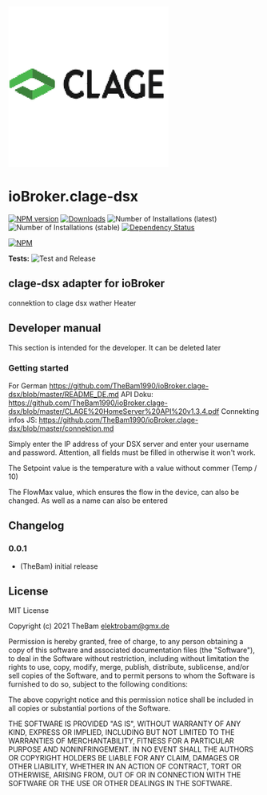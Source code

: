 ![Logo](admin/clage-dsx.png)
# ioBroker.clage-dsx

[![NPM version](https://img.shields.io/npm/v/iobroker.clage-dsx.svg)](https://www.npmjs.com/package/iobroker.clage-dsx)
[![Downloads](https://img.shields.io/npm/dm/iobroker.clage-dsx.svg)](https://www.npmjs.com/package/iobroker.clage-dsx)
![Number of Installations (latest)](https://iobroker.live/badges/clage-dsx-installed.svg)
![Number of Installations (stable)](https://iobroker.live/badges/clage-dsx-stable.svg)
[![Dependency Status](https://img.shields.io/david/TheBam1990/iobroker.clage-dsx.svg)](https://david-dm.org/TheBam1990/iobroker.clage-dsx)

[![NPM](https://nodei.co/npm/iobroker.clage-dsx.png?downloads=true)](https://nodei.co/npm/iobroker.clage-dsx/)

**Tests:** ![Test and Release](https://github.com/TheBam1990/ioBroker.clage-dsx/workflows/Test%20and%20Release/badge.svg)

## clage-dsx adapter for ioBroker

connektion to clage dsx wather Heater

## Developer manual
This section is intended for the developer. It can be deleted later

### Getting started

For German https://github.com/TheBam1990/ioBroker.clage-dsx/blob/master/README_DE.md
API Doku: https://github.com/TheBam1990/ioBroker.clage-dsx/blob/master/CLAGE%20HomeServer%20API%20v1.3.4.pdf
Connekting infos JS: https://github.com/TheBam1990/ioBroker.clage-dsx/blob/master/connektion.md

Simply enter the IP address of your DSX server and enter your username and password.
Attention, all fields must be filled in otherwise it won't work.

The Setpoint value is the temperature with a value without commer (Temp / 10)

The FlowMax value, which ensures the flow in the device, can also be changed.
As well as a name can also be entered



## Changelog

### 0.0.1
* (TheBam) initial release

## License
MIT License

Copyright (c) 2021 TheBam <elektrobam@gmx.de>

Permission is hereby granted, free of charge, to any person obtaining a copy
of this software and associated documentation files (the "Software"), to deal
in the Software without restriction, including without limitation the rights
to use, copy, modify, merge, publish, distribute, sublicense, and/or sell
copies of the Software, and to permit persons to whom the Software is
furnished to do so, subject to the following conditions:

The above copyright notice and this permission notice shall be included in all
copies or substantial portions of the Software.

THE SOFTWARE IS PROVIDED "AS IS", WITHOUT WARRANTY OF ANY KIND, EXPRESS OR
IMPLIED, INCLUDING BUT NOT LIMITED TO THE WARRANTIES OF MERCHANTABILITY,
FITNESS FOR A PARTICULAR PURPOSE AND NONINFRINGEMENT. IN NO EVENT SHALL THE
AUTHORS OR COPYRIGHT HOLDERS BE LIABLE FOR ANY CLAIM, DAMAGES OR OTHER
LIABILITY, WHETHER IN AN ACTION OF CONTRACT, TORT OR OTHERWISE, ARISING FROM,
OUT OF OR IN CONNECTION WITH THE SOFTWARE OR THE USE OR OTHER DEALINGS IN THE
SOFTWARE.